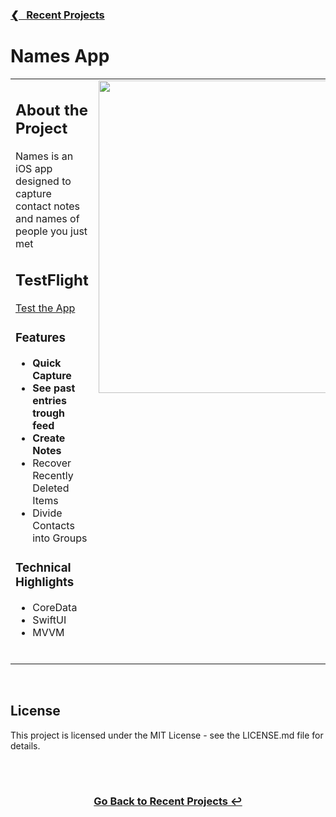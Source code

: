 <h3><a href="https://github.com/ricardonovelot">❮‎‎‎ &nbsp; Recent Projects</a></h3>

<h1>Names App</h1>

<table>
<tr>
<td valign="top">

<h2>About the Project</h2>
<p>Names is an iOS app designed to capture contact notes and names of people you just met</p>

<h2>TestFlight</h2>
<a href="https://testflight.apple.com/join/NuON0fEq">Test the App</a>
<br>

<h3>Features</h3>
<ul>
<li><strong>Quick Capture</strong>  </li>
<li><strong>See past entries trough feed </strong>  </li>
<li><strong>Create Notes</strong>  </li>
<li>Recover Recently Deleted Items</li>
<li>Divide Contacts into Groups</li>
</ul>

<h3>Technical Highlights</h3>
<ul>
<li>CoreData</li>
<li>SwiftUI</li>
<li>MVVM</li>
</ul>
<br>

</td>
<td valign="top">
<img src="https://github.com/user-attachments/assets/41a6a1ac-ee93-4960-a0a9-3ff324aba93d" width="500">
</td>
</tr>
</table>
<br>



<h2>License</h2>
<p>This project is licensed under the MIT License - see the LICENSE.md file for details.</p>
<br>

<br>
<h3 align="center"><a href="https://github.com/ricardonovelot">Go Back to Recent Projects ↩</a></h3>
<br>


